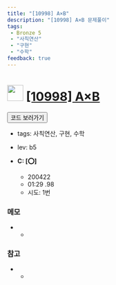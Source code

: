 ```yaml
---
title: "[10998] A×B"
description: "[10998] A×B 문제풀이"
tags: 
 - Bronze 5
 - "사칙연산"
 - "구현"
 - "수학"
feedback: true
---
```

<h1><img src="https://doky.space/assets/icpclev/b5.svg" height="37px"> <a href="http://icpc.me/10998" target="_blank">[10998] A×B</a></h1>

<a href="https://github.com/DokySp/acmicpc-practice/tree/master/10998"><button class="btn btn-info">코드 보러가기</button></a>

 - tags: 사칙연산, 구현, 수학
 - lev: b5

- **C: [:o:]**
  - 200422
  - 01:29 .98 
  - 시도: 1번

### 메모
 - -

### 참고
 - -
